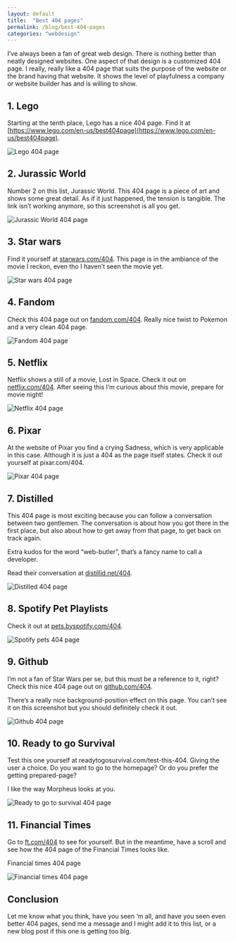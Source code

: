 ```yaml
---
layout: default
title:  "Best 404 pages"
permalink: /blog/best-404-pages
categories: "webdesign"
---
```


I’ve always been a fan of great web design. There is nothing better than neatly designed websites. One aspect of that design is a customized 404 page. I really, really like a 404 page that suits the purpose of the website or the brand having that website. It shows the level of playfulness a company or website builder has and is willing to show.

## 1. Lego

Starting at the tenth place, Lego has a nice 404 page. Find it at [https://www.lego.com/en-us/best404page](https://www.lego.com/en-us/best404page).

![Lego 404 page](/assets/images/lego.com-en-us-best404page.png)

## 2. Jurassic World

Number 2 on this list, Jurassic World. This 404 page is a piece of art and shows some great detail. As if it just happened, the tension is tangible. The link isn’t working anymore, so this screenshot is all you get.

![Jurassic World 404 page](/assets/images/404-jurassic-world.png)

## 3. Star wars

Find it yourself at [starwars.com/404](starwars.com/404). This page is in the ambiance of the movie I reckon, even tho I haven’t seen the movie yet.

![Star wars 404 page](/assets/images/starwars.com-404.png)

## 4. Fandom

Check this 404 page out on [fandom.com/404](fandom.com/404). Really nice twist to Pokemon and a very clean 404 page.

![Fandom 404 page](/assets/images/fandom.com-404.png)

## 5. Netflix

Netflix shows a still of a movie, Lost in Space. Check it out on [netflix.com/404](netflix.com/404). After seeing this I’m curious about this movie, prepare for movie night!

![Netflix 404 page](/assets/images/netflix.com-404.png)

## 6. Pixar

At the website of Pixar you find a crying Sadness, which is very applicable in this case. Although it is just a 404 as the page itself states. Check it out yourself at pixar.com/404.

![Pixar 404 page](/assets/images/pixar.com-404.png)

## 7. Distilled

This 404 page is most exciting because you can follow a conversation between two gentlemen. The conversation is about how you got there in the first place, but also about how to get away from that page, to get back on track again.

Extra kudos for the word “web-butler”, that’s a fancy name to call a developer.

Read their conversation at [distillid.net/404](distillid.net/404).

![Distilled 404 page](/assets/images/404_page_not_found_Distilled.png)

## 8. Spotify Pet Playlists

Check it out at [pets.byspotify.com/404](pets.byspotify.com/404).

![Spotify pets 404 page](/assets/images/Woof_something_went_wrong_.png)

## 9. Github

I’m not a fan of Star Wars per se, but this must be a reference to it, right? Check this nice 404 page out on [github.com/404](github.com/404).

There’s a really nice background-position effect on this page. You can’t see it on this screenshot but you should definitely check it out.

![Github 404 page](/assets/images/github-com-404.png)

## 10. Ready to go Survival

Test this one yourself at readytogosurvival.com/test-this-404. Giving the user a choice. Do you want to go to the homepage? Or do you prefer the getting prepared-page?

I like the way Morpheus looks at you.

![Ready to go to survival 404 page](/assets/images/404_Page_Ready_To_Go_Survival.png)

## 11. Financial Times

Go to [ft.com/404](ft.com/404) to see for yourself. But in the meantime, have a scroll and see how the 404 page of the Financial Times looks like.

Financial times 404 page

![Financial times 404 page](/assets/images/FT.png)

## Conclusion

Let me know what you think, have you seen ‘m all, and have you seen even better 404 pages, send me a message and I might add it to this list, or a new blog post if this one is getting too big.
